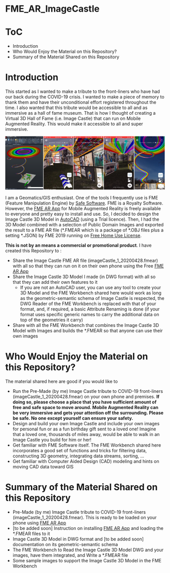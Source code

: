 # FME_AR_ImageCastle

# ToC

* Introduction
* Who Would Enjoy the Material on this Repository?
* Summary of the Material Shared on this Repository

# Introduction

This started as I wanted to make a tribute to the front-liners who have had our back during the COVID-19 crisis. I wanted to make a piece of memory to thank them and have their unconditional effort registered throughout the time. I also wanted that this tribute would be accessible to all and as immersive as a hall of fame museum. That is how I thought of creating a Virtual 3D Hall of Fame (i.e. Image Castle) that can run on Mobile Augmented Reality. This would make it accessible to all and super immersive.

![](https://github.com/AlborzZamyadi/FME_AR_ImageCastle/blob/master/DOC/7.jpg)

I am a Geomatics/GIS enthusiast. One of the tools I frequently use is FME (Feature Manipulation Engine) by [Safe Software](https://www.safe.com). FME is a Royalty Software. However, the [FME AR App](https://apps.apple.com/ca/app/fme-ar/id1298762717) for Mobile Augmented Reality is freely available to everyone and pretty easy to install and use. So, I decided to design the Image Castle 3D Model in [AutoCAD](https://www.autodesk.ca/en/products/autocad/overview?plc=ACDIST&term=1-YEAR&support=ADVANCED&quantity=1) (using a Trial licence). Then, I had the 3D Model combined with a selection of Public Domain Images and exported the result to a FME AR file (*.FMEAR which is a package of *.OBJ files plus a setting *.JSON) by FME 2019 running on [Free Home Use License](https://www.safe.com/free-fme-licenses/home-use/).

**This is not by an means a commercial or promotional product**. I have created this Repository to :
* Share the Image Castle FME AR file (imageCastle_1_20200428.fmear) with all so that they can run on it on their own phone using the Free [FME AR App](https://apps.apple.com/ca/app/fme-ar/id1298762717)
* Share the Image Castle 3D Model I made (in DWG format) with all so that they can add their own features to it
  * If you are not an AutoCAD user, you can use any tool to create your 3D Model and the FME Workbench shared here would work as long as the geometric-semantic schema of Image Castle is respected, the DWG Reader of the FME Workbench is replaced with that of your format, and, if required, a basic Attribute Renaming is done (if your format uses specific generic names to carry the additional data on top of the geometries it carry)
* Share with all the FME Workbench that combines the Image Castle 3D Model with Images and builds the *.FMEAR so that anyone can use their own images

# Who Would Enjoy the Material on this Repository?

The material shared here are good if you would like to
* Run the Pre-Made (by me) Image Castle tribute to COVID-19 front-liners (imageCastle_1_20200428.fmear) on your own phone and premises. **If doing so, please choose a place that you have sufficient amount of free and safe space to move around. Mobile Augmented Reality can be very immersive and gets your attention off the surrounding. Please be safe. No one except yourself can ensure your safety.**
* Design and build your own Image Castle and include your own images for personal fun or as a fun birthday gift sent to a loved one! Imagine that a loved one, thousands of miles away, would be able to walk in an Image Castle you build for him or her!
* Get familiar with FME Software itself. The FME Workbench shared here incorporates a good set of functions and tricks for filtering data, constructing 3D geometry, integrating data streams, sorting, ...
* Get familiar with Computer Aided Design (CAD) modeling and hints on moving CAD data toward GIS

# Summary of the Material Shared on this Repository
* Pre-Made (by me) Image Castle tribute to COVID-19 front-liners (imageCastle_1_20200428.fmear). This is ready to be loaded on your phone using [FME AR App](https://apps.apple.com/ca/app/fme-ar/id1298762717)
* [to be added soon] Instruction on installing [FME AR App](https://apps.apple.com/ca/app/fme-ar/id1298762717) and loading the *.FMEAR files to it
* Image Castle 3D Model in DWG format and [to be added soon] documentation on its geometric-semantic schema
* The FME Workbench to Read the Image Castle 3D Model DWG and your images, have them integrated, and Write a *.FMEAR file
* Some sample images to support the Image Castle 3D Model in the FME Workbench
